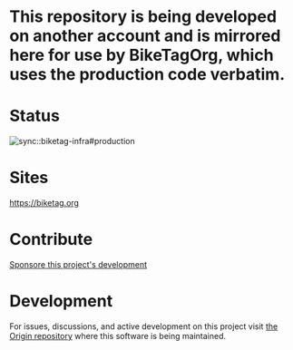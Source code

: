 # This repository is being developed on another account and is mirrored here for use by BikeTagOrg, which uses the production code verbatim.

<p align="center">

# Status

![sync::biketag-infra#production](https://github.com/biketagorg/biketag-infra/workflows/sync::biketag-infra%23production/badge.svg)

</p>

<p align="center">

# Sites

https://biketag.org

</p>
<p align="center">

# Contribute

[Sponsore this project's development](https://github.com/sponsors/KenEucker)

</p>

<p align="center">

# Development

For issues, discussions, and active development on this project visit [the Origin repository](https://github.com/KenEucker/biketag-infra) where this software is being maintained.

</p>
